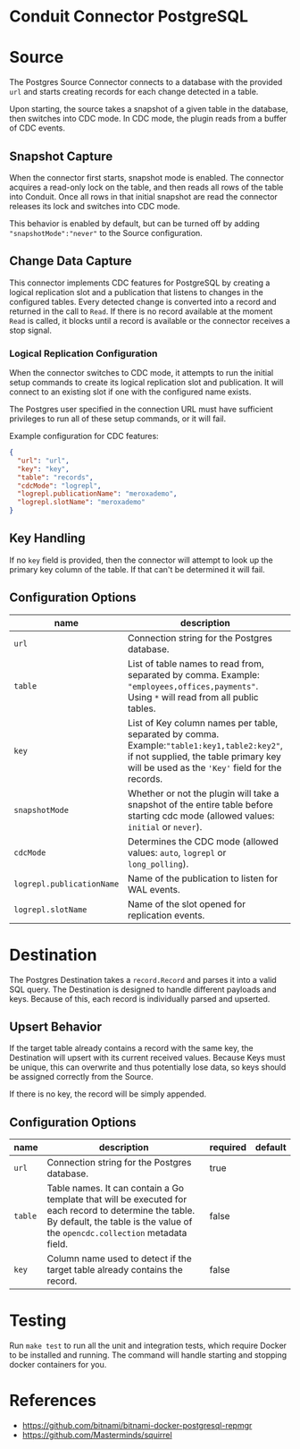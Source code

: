# Conduit Connector PostgreSQL

# Source

The Postgres Source Connector connects to a database with the provided `url` and starts creating records for each change
detected in a table.

Upon starting, the source takes a snapshot of a given table in the database, then switches into CDC mode. In CDC mode,
the plugin reads from a buffer of CDC events.

## Snapshot Capture

When the connector first starts, snapshot mode is enabled. The connector acquires a read-only lock on the table, and
then reads all rows of the table into Conduit. Once all rows in that initial snapshot are read the connector releases
its lock and switches into CDC mode.

This behavior is enabled by default, but can be turned off by adding `"snapshotMode":"never"` to the Source
configuration.

## Change Data Capture

This connector implements CDC features for PostgreSQL by creating a logical replication slot and a publication that
listens to changes in the configured tables. Every detected change is converted into a record and returned in the call to
`Read`. If there is no record available at the moment `Read` is called, it blocks until a record is available or the
connector receives a stop signal.

### Logical Replication Configuration

When the connector switches to CDC mode, it attempts to run the initial setup commands to create its logical replication
slot and publication. It will connect to an existing slot if one with the configured name exists.

The Postgres user specified in the connection URL must have sufficient privileges to run all of these setup commands, or
it will fail.

Example configuration for CDC features:

```json
{
  "url": "url",
  "key": "key",
  "table": "records",
  "cdcMode": "logrepl",
  "logrepl.publicationName": "meroxademo",
  "logrepl.slotName": "meroxademo"
}
```

## Key Handling

If no `key` field is provided, then the connector will attempt to look up the primary key column of the table. If that
can't be determined it will fail.

## Configuration Options

| name                      | description                                                                                                                                                                            | required | default       |
|---------------------------|----------------------------------------------------------------------------------------------------------------------------------------------------------------------------------------|----------|---------------|
| `url`                     | Connection string for the Postgres database.                                                                                                                                           | true     |               |
| `table`                   | List of table names to read from, separated by comma. Example: `"employees,offices,payments"`. Using `*` will read from all public tables.                                             | true     |               |
| `key`                     | List of Key column names per table, separated by comma. Example:`"table1:key1,table2:key2"`, if not supplied, the table primary key will be used as the `'Key'` field for the records. | false    |               |
| `snapshotMode`            | Whether or not the plugin will take a snapshot of the entire table before starting cdc mode (allowed values: `initial` or `never`).                                                    | false    | `initial`     |
| `cdcMode`                 | Determines the CDC mode (allowed values: `auto`, `logrepl` or `long_polling`).                                                                                                         | false    | `auto`        |
| `logrepl.publicationName` | Name of the publication to listen for WAL events.                                                                                                                                      | false    | `conduitpub`  |
| `logrepl.slotName`        | Name of the slot opened for replication events.                                                                                                                                        | false    | `conduitslot` |

# Destination

The Postgres Destination takes a `record.Record` and parses it into a valid SQL query. The Destination is designed to
handle different payloads and keys. Because of this, each record is individually parsed and upserted.

## Upsert Behavior

If the target table already contains a record with the same key, the Destination will upsert with its current received
values. Because Keys must be unique, this can overwrite and thus potentially lose data, so keys should be assigned
correctly from the Source.

If there is no key, the record will be simply appended.

## Configuration Options

| name    | description                                                                                                                                                                          | required | default |
|---------|--------------------------------------------------------------------------------------------------------------------------------------------------------------------------------------|----------|---------|
| `url`   | Connection string for the Postgres database.                                                                                                                                         | true     |         |
| `table` | Table names. It can contain a Go template that will be executed for each record to determine the table. By default, the table is the value of the `opencdc.collection` metadata field. | false    |         |
| `key`   | Column name used to detect if the target table already contains the record.                                                                                                          | false    |         |

# Testing

Run `make test` to run all the unit and integration tests, which require Docker to be installed and running. The command
will handle starting and stopping docker containers for you.

# References

- https://github.com/bitnami/bitnami-docker-postgresql-repmgr
- https://github.com/Masterminds/squirrel
